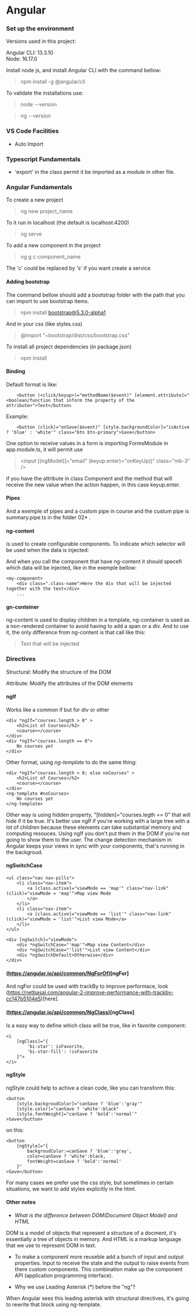 # Angular

### Set up the environment

Versions used in this project:

Angular CLI: 13.3.10       
Node: 16.17.0

Install node js, and install Angular CLI with the command bellow:

> npm install -g @angular/cli

To validate the installations use:
> node --version

> ng --version

### VS Code Facilities

- Auto Import

### Typescript Fundamentals

- 'export' in the class permit it be imported as a module in other file.

### Angular Fundamentals

To create a new project

> ng new project_name

To it run in localhost (the default is localhost:4200)

> ng serve

To add a new component in the project

> ng g c component_name

The 'c' could be replaced by 's' if you want create a service

#### Adding bootstrap

The command bellow should add a bootstrap folder with the path that you can import to use bootstrap items.

> npm install bootstrap@5.3.0-alpha1

And in your css (like styles.css)

> @import "~bootstrap/dist/css/bootstrap.css"

To install all project dependencies (in package.json)

> npm install

#### Binding

Default format is like:

```
    <button (<click/keyup>)="methodName($event)" [element.attribute]="<boolean/function that inform the property of the attribute>">Text</button>
```

Example:

```
    <button (click)="onSave($event)" [style.backgroundColor]="isActive ? 'blue' : 'white'" class="btn btn-primary">Save</button>
```

One option to receive values in a form is importing FormsModule in app.module.ts, it will permit use 

> <input [(ngModel)]="email" (keyup.enter)="onKeyUp()" class="mb-3" />

if you have the attribute in class Component and the method that will receive the new value when the action happen, in this case keyup.enter.

#### Pipes

And a exemple of pipes and a custom pipe in course and the custum pipe is summary.pipe.ts in the folder 02* .

#### ng-content

<ng-content> is used to create configurable components. To indicate which selector will be used when the data is injected:

> <ng-content select=".class-name"></ng-content> 

And when you call the component that have ng-content it should specefi which data will be injected, like in the exemple bellow:

```
<my-component>
    <div class=".class-name">Here the div that will be injected together with the text</div>
    ...
```

#### gn-conteiner

ng-content is used to display children in a template, ng-container is used as a non-rendered container to avoid having to add a span or a div. And to use it, the only difference from ng-content is that call like this:

> <ng-container class=".class-name">Text that will be injected</ng-container>

### Directives

Structural: Modify the structure of the DOM

Attribute: Modify the attributes of the DOM elements

#### ngIf
Works like a common if but for div or other

```
<div *ngIf="courses.length > 0" >
    <h2>List of Courses</h2>
    <course></course>
</div>
<div *ngIf="courses.length == 0">
    No courses yet
</div>
```

Other format, using *ng-template* to do the same thing:

```
<div *ngIf="courses.length > 0; else noCourses" >
    <h2>List of Courses</h2>
    <course></course>
</div>
<ng-template #noCourses>
    No courses yet
</ng-template>
```

Other way is using hidden property, "[hidden]="courses.legth == 0" that will hide if it be true. It's better use ngIf if you're working with a large tree with a lot of children because these elements can take substantial memory and computing resouces. Using ngIf you don't put them in the DOM if you're not going to show them to the user. The change detection mechanism in Angular keeps your views in sync with your components, that's running in the backgroud.

#### ngSwitchCase

```
<ul class="nav nav-pills">
    <li class="nav-item">
        <a [class.active]="viewMode == 'map'" class="nav-link" (click)="viewMode = 'map'">Map view Mode
        </a>
    </li>
    <li class="nav-item">
        <a [class.active]="viewMode == 'list'" class="nav-link" (click)="viewMode = 'list'">List view Mode</a>
    </li>
</ul>

<div [ngSwitch]="viewMode">
    <div *ngSwitchCase="'map'">Map view Content</div>
    <div *ngSwitchCase="'list'">List view Content</div>
    <div *ngSwitchDefault>Otherwise</div>
</div>
```

#### (https://angular.io/api/common/NgForOf)[ngFor]

And ngFor could be used with trackBy to improve performace, look (https://netbasal.com/angular-2-improve-performance-with-trackby-cc147b5104e5)[here].

#### (https://angular.io/api/common/NgClass)[ngClass]

Is a easy way to define which class will be true, like in favorite component:

```
<i 
    [ngClass]="{
        'bi-star': isFavorite,
        'bi-star-fill': !isFavorite
    }">
</i>
```

#### ngStyle

ngStyle could help to achive a clean code, like you can transform this:

```
<button
    [style.backgroudColor]="canSave ? 'blue':'gray'"
    [style.color]="canSave ? 'white':black"
    [style.fontWeight]="canSave ? 'bold':'normal'"    
>Save</button>
```

on this:

```
<button
    [ngStyle]="{
        backgroudColor:=canSave ? 'blue':'gray',
        color=canSave ? 'white':black,
        fontWeight=canSave ? 'bold':'normal'
    }"
>Save</button>
```

For many cases we prefer use the css style, but sometimes in certain situations, we want to add styles explicitly in the html.

#### Other notes

- *What is the difference between DOM(Document Object Model) and HTML*

DOM is a model of objects that represent a structure of a docment, it's essentially a tree of objects in memory. And HTML is a markup language that we use to represent DOM in text. 

- To make a component more reuseble add a bunch of input and output properties. Input to receive the state and the output to raise events from there custom components. This combination make up the component API (application programming interface).

- Why we use Leading Asterisk (*) before the "ng"?

When Angular sees this leading asterisk with structural directives, it's going to rewrite that block using ng-template. 